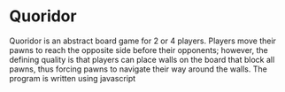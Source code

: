 # Quoridor
Quoridor is an abstract board game for 2 or 4 players. Players move their pawns to reach the opposite side before their opponents; however, the defining quality is that players can place walls on the board that block all pawns, thus forcing pawns to navigate their way around the walls. The program is written using javascript
